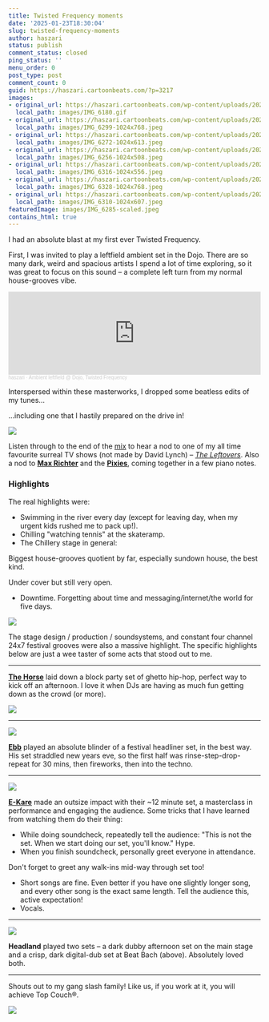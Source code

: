 ```yaml
---
title: Twisted Frequency moments
date: '2025-01-23T18:30:04'
slug: twisted-frequency-moments
author: haszari
status: publish
comment_status: closed
ping_status: ''
menu_order: 0
post_type: post
comment_count: 0
guid: https://haszari.cartoonbeats.com/?p=3217
images:
- original_url: https://haszari.cartoonbeats.com/wp-content/uploads/2025/01/IMG_6180.gif
  local_path: images/IMG_6180.gif
- original_url: https://haszari.cartoonbeats.com/wp-content/uploads/2025/01/IMG_6299-1024x768.jpeg
  local_path: images/IMG_6299-1024x768.jpeg
- original_url: https://haszari.cartoonbeats.com/wp-content/uploads/2025/01/IMG_6272-1024x613.jpeg
  local_path: images/IMG_6272-1024x613.jpeg
- original_url: https://haszari.cartoonbeats.com/wp-content/uploads/2025/01/IMG_6256-1024x508.jpeg
  local_path: images/IMG_6256-1024x508.jpeg
- original_url: https://haszari.cartoonbeats.com/wp-content/uploads/2025/01/IMG_6316-1024x556.jpeg
  local_path: images/IMG_6316-1024x556.jpeg
- original_url: https://haszari.cartoonbeats.com/wp-content/uploads/2025/01/IMG_6328-1024x768.jpeg
  local_path: images/IMG_6328-1024x768.jpeg
- original_url: https://haszari.cartoonbeats.com/wp-content/uploads/2025/01/IMG_6310-1024x607.jpeg
  local_path: images/IMG_6310-1024x607.jpeg
featuredImage: images/IMG_6285-scaled.jpeg
contains_html: true
---
```


I had an absolute blast at my first ever Twisted Frequency.

First, I was invited to play a leftfield ambient set in the Dojo. There are so many dark, weird and spacious artists I spend a lot of time exploring, so it was great to focus on this sound – a complete left turn from my normal house-grooves vibe.

<iframe width="100%" height="166" scrolling="no" frameborder="no" allow="autoplay" src="https://w.soundcloud.com/player/?url=https%3A//api.soundcloud.com/tracks/2006476707&color=%23ff5500&auto_play=false&hide_related=false&show_comments=true&show_user=true&show_reposts=false&show_teaser=true"></iframe><div style="font-size: 10px; color: #cccccc;line-break: anywhere;word-break: normal;overflow: hidden;white-space: nowrap;text-overflow: ellipsis; font-family: Interstate,Lucida Grande,Lucida Sans Unicode,Lucida Sans,Garuda,Verdana,Tahoma,sans-serif;font-weight: 100;"><a href="https://soundcloud.com/haszari" title="haszari" target="_blank" style="color: #cccccc; text-decoration: none;">haszari</a> · <a href="https://soundcloud.com/haszari/ambient-leftfield-dojo-twisted-frequency" title="Ambient leftfield @ Dojo, Twisted Frequency" target="_blank" style="color: #cccccc; text-decoration: none;">Ambient leftfield @ Dojo, Twisted Frequency</a></div>


Interspersed within these masterworks, I dropped some beatless edits of my tunes…

…including one that I hastily prepared on the drive in!

![](./images/IMG_6180.gif)


Listen through to the end of the [mix](https://soundcloud.com/haszari/ambient-leftfield-dojo-twisted-frequency?in=haszari/sets/mixes) to hear a nod to one of my all time favourite surreal TV shows (not made by David Lynch) – *[The Leftovers](https://en.wikipedia.org/wiki/The_Leftovers_(TV_series))*. Also a nod to **[Max Richter](https://en.wikipedia.org/wiki/Max_Richter)** and the **[Pixies](https://en.wikipedia.org/wiki/Pixies_(band))**, coming together in a few piano notes.

### Highlights

The real highlights were:

- Swimming in the river every day (except for leaving day, when my urgent kids rushed me to pack up!).
- Chilling "watching tennis" at the skateramp.
- The Chillery stage in general:

Biggest house-grooves quotient by far, especially sundown house, the best kind.

Under cover but still very open.
- Downtime. Forgetting about time and messaging/internet/the world for five days.

![](./images/IMG_6299-1024x768.jpeg)

The stage design / production / soundsystems, and constant four channel 24x7 festival grooves were also a massive highlight. The specific highlights below are just a wee taster of some acts that stood out to me.

---

**[The Horse](https://soundcloud.com/naomi-t-black)** laid down a block party set of ghetto hip-hop, perfect way to kick off an afternoon. I love it when DJs are having as much fun getting down as the crowd (or more).

![](./images/IMG_6272-1024x613.jpeg)

---

![](./images/IMG_6256-1024x508.jpeg)

**[Ebb](https://soundcloud.com/ebb-nz)** played an absolute blinder of a festival headliner set, in the best way. His set straddled new years eve, so the first half was rinse-step-drop-repeat for 30 mins, then fireworks, then into the techno.

---

![](./images/IMG_6316-1024x556.jpeg)

**[E-Kare](https://e-kare.bandcamp.com/)** made an outsize impact with their ~12 minute set, a masterclass in performance and engaging the audience. Some tricks that I have learned from watching them do their thing:

- While doing soundcheck, repeatedly tell the audience: "This is not the set. When we start doing our set, you'll know." Hype.
- When you finish soundcheck, personally greet everyone in attendance.

Don't forget to greet any walk-ins mid-way through set too!
- Short songs are fine. Even better if you have one slightly longer song, and every other song is the exact same length. Tell the audience this, active expectation!
- Vocals.

---

![](./images/IMG_6328-1024x768.jpeg)

**Headland** played two sets – a dark dubby afternoon set on the main stage and a crisp, dark digital-dub set at Beat Bach (above). Absolutely loved both.

---

Shouts out to my gang slash family! Like us, if you work at it, you will achieve Top Couch®.

![](./images/IMG_6310-1024x607.jpeg)